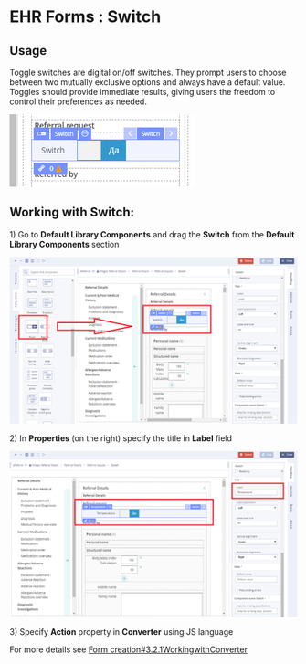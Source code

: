 # EHR Forms : Switch

## Usage <a id="Switch-Usage"></a>

Toggle switches are digital on/off switches. They prompt users to choose between two mutually exclusive options and always have a default value. Toggles should provide immediate results, giving users the freedom to control their preferences as needed.

![](.gitbook/assets/34840767.png)

## Working with Switch: <a id="Switch-WorkingwithSwitch:"></a>

1\) Go to **Default Library Components** and drag the **Switch** from the **Default Library Components** section

![](.gitbook/assets/34840819.png)

2\) In **Properties** \(on the right\) specify the title in **Label** field

![](.gitbook/assets/34840816.png)

3\) Specify **Action** property in **Converter** using JS language

For more details see [Form creation\#3.2.1WorkingwithConverter](ehr-forms-form-creation.md#Formcreation-3.2.1WorkingwithConverter)

